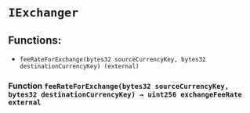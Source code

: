 # `IExchanger`

## Functions:

- `feeRateForExchange(bytes32 sourceCurrencyKey, bytes32 destinationCurrencyKey) (external)`

### Function `feeRateForExchange(bytes32 sourceCurrencyKey, bytes32 destinationCurrencyKey) → uint256 exchangeFeeRate external`
